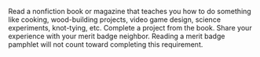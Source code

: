 Read a nonfiction book or magazine that teaches you how to do something like cooking, wood-building projects, video game design, science experiments, knot-tying, etc. Complete a project from the book. Share your experience with your merit badge neighbor. Reading a merit badge pamphlet will not count toward completing this requirement.
